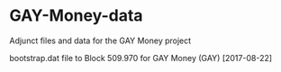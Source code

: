 # GAY-Money-data
Adjunct files and data for the GAY Money project

bootstrap.dat file to Block 509.970 for GAY Money (GAY) 
[2017-08-22]
